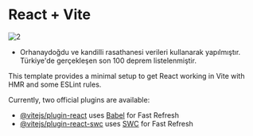 # React + Vite

![2](https://github.com/atmcmustafa/Deprem_Takip/assets/98126723/96de85f1-c889-468a-9903-2731161a78b9)

- Orhanaydoğdu ve kandilli rasathanesi verileri kullanarak yapılmıştır. Türkiye'de gerçekleşen son 100 deprem listelenmiştir.


This template provides a minimal setup to get React working in Vite with HMR and some ESLint rules.

Currently, two official plugins are available:

- [@vitejs/plugin-react](https://github.com/vitejs/vite-plugin-react/blob/main/packages/plugin-react/README.md) uses [Babel](https://babeljs.io/) for Fast Refresh
- [@vitejs/plugin-react-swc](https://github.com/vitejs/vite-plugin-react-swc) uses [SWC](https://swc.rs/) for Fast Refresh

